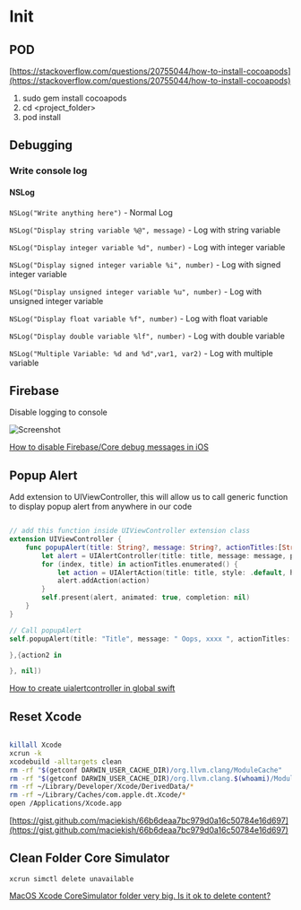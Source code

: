 # Init

## POD

[https://stackoverflow.com/questions/20755044/how-to-install-cocoapods](https://stackoverflow.com/questions/20755044/how-to-install-cocoapods)

1. sudo gem install cocoapods
2. cd <project_folder>
3. pod install

## Debugging

### Write console log

#### NSLog

`NSLog("Write anything here")` - Normal Log

`NSLog("Display string variable %@", message)` - Log with string variable

`NSLog("Display integer variable %d", number)` - Log with integer variable

`NSLog("Display signed integer variable %i", number)` - Log with signed integer variable

`NSLog("Display unsigned integer variable %u", number)` - Log with unsigned integer variable

`NSLog("Display float variable %f", number)` - Log with float variable

`NSLog("Display double variable %lf", number)` - Log with double variable

`NSLog("Multiple Variable: %d and %d",var1, var2)` - Log with multiple variable

## Firebase

Disable logging to console

![Screenshot](https://image.ibb.co/j2vZTp/Screenshot_2018_10_11_at_3_14_41_PM.png)

[How to disable Firebase/Core debug messages in iOS](https://stackoverflow.com/questions/40169286/how-to-disable-firebase-core-debug-messages-in-ios)

## Popup Alert

Add extension to UIViewController, this will allow us to call generic function to display popup alert from anywhere in our code

```swift

// add this function inside UIViewController extension class
extension UIViewController {
    func popupAlert(title: String?, message: String?, actionTitles:[String?], actions:[((UIAlertAction) -> Void)?]) {
        let alert = UIAlertController(title: title, message: message, preferredStyle: .alert)
        for (index, title) in actionTitles.enumerated() {
            let action = UIAlertAction(title: title, style: .default, handler: actions[index])
            alert.addAction(action)
        }
        self.present(alert, animated: true, completion: nil)
    }
}

// Call popupAlert
self.popupAlert(title: "Title", message: " Oops, xxxx ", actionTitles: ["Option1","Option2","Option3"], actions:[{action1 in

},{action2 in

}, nil])

```

[How to create uialertcontroller in global swift](https://stackoverflow.com/questions/38144019/how-to-create-uialertcontroller-in-global-swift)

## Reset Xcode

```bash

killall Xcode
xcrun -k
xcodebuild -alltargets clean
rm -rf "$(getconf DARWIN_USER_CACHE_DIR)/org.llvm.clang/ModuleCache"
rm -rf "$(getconf DARWIN_USER_CACHE_DIR)/org.llvm.clang.$(whoami)/ModuleCache"
rm -rf ~/Library/Developer/Xcode/DerivedData/*
rm -rf ~/Library/Caches/com.apple.dt.Xcode/*
open /Applications/Xcode.app

```

[https://gist.github.com/maciekish/66b6deaa7bc979d0a16c50784e16d697](https://gist.github.com/maciekish/66b6deaa7bc979d0a16c50784e16d697)

## Clean Folder Core Simulator

`xcrun simctl delete unavailable`

[MacOS Xcode CoreSimulator folder very big. Is it ok to delete content?](https://stackoverflow.com/questions/33419301/macos-xcode-coresimulator-folder-very-big-is-it-ok-to-delete-content)